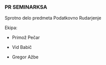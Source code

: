 ### PR SEMINARKSA
Sprotno delo predmeta Podatkovno Rudarjenje

Ekipa:

* Primož Pečar

* Vid Babič

* Gregor Ažbe
